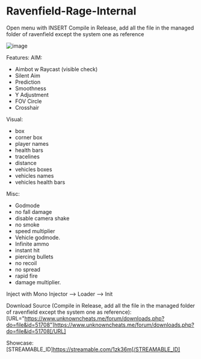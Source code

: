 # Ravenfield-Rage-Internal
Open menu with INSERT
Compile in Release, add all the file in the managed folder of ravenfield except the system one as reference

![image](https://ibb.co/RpJ1PR32)

Features:
AIM:
- Aimbot w Raycast (visible check)
- Silent Aim
- Prediction
- Smoothness
- Y Adjustment
- FOV Circle
- Crosshair

Visual:
- box
- corner box
- player names
- health bars
- tracelines
- distance
- vehicles boxes
- vehicles names
- vehicles health bars

Misc:
- Godmode
- no fall damage
- disable camera shake
- no smoke
- speed multiplier
- Vehicle godmode.
- Infinite ammo
- instant hit
- piercing bullets
- no recoil
- no spread
- rapid fire
- damage multiplier.

Inject with Mono Injector --> Loader --> Init


Download Source (Compile in Release, add all the file in the managed folder of ravenfield except the system one as reference):
[URL="https://www.unknowncheats.me/forum/downloads.php?do=file&id=51708"]https://www.unknowncheats.me/forum/downloads.php?do=file&id=51708[/URL]

Showcase:
[STREAMABLE_ID]https://streamable.com/1zk36m[/STREAMABLE_ID]
